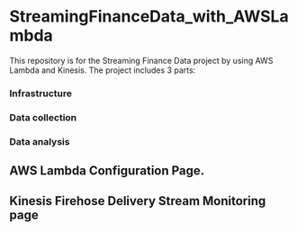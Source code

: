 # StreamingFinanceData_with_AWSLambda
This repository is for the Streaming Finance Data project by using AWS Lambda and Kinesis. 
The project includes 3 parts:
### Infrastructure 
### Data collection
### Data analysis


## AWS Lambda Configuration Page.


## Kinesis Firehose Delivery Stream Monitoring page
